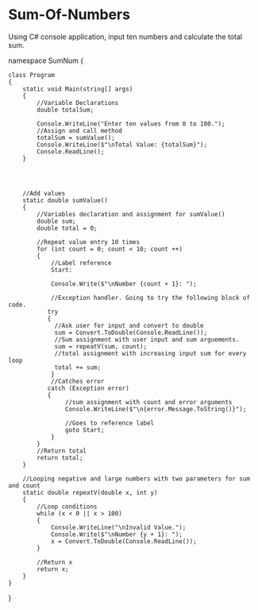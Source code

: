 # Sum-Of-Numbers
Using C# console application, input ten numbers and calculate the total sum.


namespace SumNum
{

    class Program
    {
        static void Main(string[] args)
        {
            //Variable Declarations
            double totalSum;
      
            Console.WriteLine("Enter ten values from 0 to 100.");
            //Assign and call method
            totalSum = sumValue();
            Console.WriteLine($"\nTotal Value: {totalSum}");
            Console.ReadLine();
        }




        //Add values 
        static double sumValue()
        {
            //Variables declaration and assignment for sumValue()
            double sum;
            double total = 0;

            //Repeat value entry 10 times
            for (int count = 0; count < 10; count ++)
            {
                //Label reference
                Start:

                Console.Write($"\nNumber {count + 1}: ");

                //Exception handler. Going to try the following block of code.
               try
               {
                 //Ask user for input and convert to double
                 sum = Convert.ToDouble(Console.ReadLine());
                 //Sum assignment with user input and sum arguements.
                 sum = repeatV(sum, count);
                 //total assignment with increasing input sum for every loop
                 total += sum;
                }
                //Catches error
               catch (Exception error)
               {
                    //sum assignment with count and error arguments
                    Console.WriteLine($"\n{error.Message.ToString()}");

                    //Goes to reference label
                    goto Start;
                }
            }
            //Return total
            return total;
        }

        //Looping negative and large numbers with two parameters for sum and count
        static double repeatV(double x, int y)
        {
            //Loop conditions
            while (x < 0 || x > 100)
            {
                Console.WriteLine("\nInvalid Value.");
                Console.Write($"\nNumber {y + 1}: ");
                x = Convert.ToDouble(Console.ReadLine());
            }
            
            //Return x
            return x;
        }
    }
}
